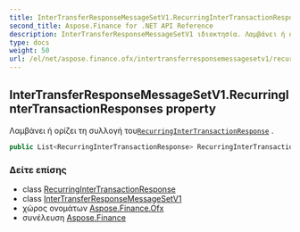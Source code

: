 ```yaml
---
title: InterTransferResponseMessageSetV1.RecurringInterTransactionResponses
second_title: Aspose.Finance for .NET API Reference
description: InterTransferResponseMessageSetV1 ιδιοκτησία. Λαμβάνει ή ορίζει τη συλλογή τουRecurringInterTransactionResponse .
type: docs
weight: 50
url: /el/net/aspose.finance.ofx/intertransferresponsemessagesetv1/recurringintertransactionresponses/
---
```

## InterTransferResponseMessageSetV1.RecurringInterTransactionResponses property

Λαμβάνει ή ορίζει τη συλλογή του[`RecurringInterTransactionResponse`](../../../aspose.finance.ofx.intertransfer/recurringintertransactionresponse/) .

```csharp
public List<RecurringInterTransactionResponse> RecurringInterTransactionResponses { get; set; }
```

### Δείτε επίσης

* class [RecurringInterTransactionResponse](../../../aspose.finance.ofx.intertransfer/recurringintertransactionresponse/)
* class [InterTransferResponseMessageSetV1](../)
* χώρος ονομάτων [Aspose.Finance.Ofx](../../intertransferresponsemessagesetv1/)
* συνέλευση [Aspose.Finance](../../../)


